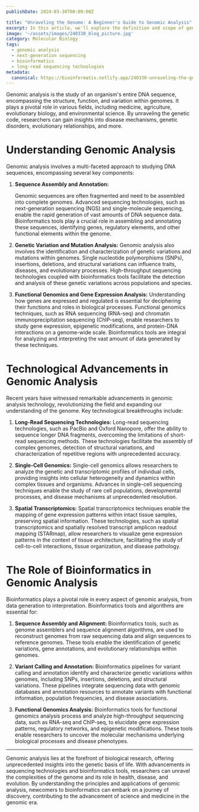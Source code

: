 ```yaml
---
publishDate: 2024-03-30T00:00:00Z

title: "Unraveling the Genome: A Beginner's Guide to Genomic Analysis"
excerpt: In this article, we'll explore the definition and scope of genomic analysis, highlighting the latest technological advancements shaping the field. We'll also uncover the crucial role of bioinformatics in deciphering the complexities of genomic data, empowering newcomers to embark on their journey into the fascinating realm of genomics. 
image: '~/assets/images/240330_blog_picture.jpg'
category: Molecular Biology
tags:
  - genomic analysis
  - next-generation sequencing
  - bioinformatics
  - long-read sequencing technologies
metadata:
  canonical: https://bioinformatix.netlify.app/240330-unraveling-the-genome
---
```


Genomic analysis is the study of an organism's entire DNA sequence, encompassing the structure, function, and variation within genomes. It plays a pivotal role in various fields, including medicine, agriculture, evolutionary biology, and environmental science. By unraveling the genetic code, researchers can gain insights into disease mechanisms, genetic disorders, evolutionary relationships, and more.

# Understanding Genomic Analysis

Genomic analysis involves a multi-faceted approach to studying DNA sequences, encompassing several key components:

1. **Sequence Assembly and Annotation:**

   Genomic sequences are often fragmented and need to be assembled into complete genomes. Advanced sequencing technologies, such as next-generation sequencing (NGS) and single-molecule sequencing, enable the rapid generation of vast amounts of DNA sequence data. Bioinformatics tools play a crucial role in assembling and annotating these sequences, identifying genes, regulatory elements, and other functional elements within the genome.

2. **Genetic Variation and Mutation Analysis:**
   Genomic analysis also involves the identification and characterization of genetic variations and mutations within genomes. Single nucleotide polymorphisms (SNPs), insertions, deletions, and structural variations can influence traits, diseases, and evolutionary processes. High-throughput sequencing technologies coupled with bioinformatics tools facilitate the detection and analysis of these genetic variations across populations and species.

3. **Functional Genomics and Gene Expression Analysis:**
   Understanding how genes are expressed and regulated is essential for deciphering their functions and roles in biological processes. Functional genomics techniques, such as RNA sequencing (RNA-seq) and chromatin immunoprecipitation sequencing (ChIP-seq), enable researchers to study gene expression, epigenetic modifications, and protein-DNA interactions on a genome-wide scale. Bioinformatics tools are integral for analyzing and interpreting the vast amount of data generated by these techniques.

# Technological Advancements in Genomic Analysis

Recent years have witnessed remarkable advancements in genomic analysis technology, revolutionizing the field and expanding our understanding of the genome. Key technological breakthroughs include:

1. **Long-Read Sequencing Technologies:**
   Long-read sequencing technologies, such as PacBio and Oxford Nanopore, offer the ability to sequence longer DNA fragments, overcoming the limitations of short-read sequencing methods. These technologies facilitate the assembly of complex genomes, detection of structural variations, and characterization of repetitive regions with unprecedented accuracy.

2. **Single-Cell Genomics:**
   Single-cell genomics allows researchers to analyze the genetic and transcriptomic profiles of individual cells, providing insights into cellular heterogeneity and dynamics within complex tissues and organisms. Advances in single-cell sequencing techniques enable the study of rare cell populations, developmental processes, and disease mechanisms at unprecedented resolution.

3. **Spatial Transcriptomics:**
   Spatial transcriptomics techniques enable the mapping of gene expression patterns within intact tissue samples, preserving spatial information. These technologies, such as spatial transcriptomics and spatially resolved transcript amplicon readout mapping (STARmap), allow researchers to visualize gene expression patterns in the context of tissue architecture, facilitating the study of cell-to-cell interactions, tissue organization, and disease pathology.

# The Role of Bioinformatics in Genomic Analysis

Bioinformatics plays a pivotal role in every aspect of genomic analysis, from data generation to interpretation. Bioinformatics tools and algorithms are essential for:

1. **Sequence Assembly and Alignment:**
   Bioinformatics tools, such as genome assemblers and sequence alignment algorithms, are used to reconstruct genomes from raw sequencing data and align sequences to reference genomes. These tools enable the identification of genetic variations, gene annotations, and evolutionary relationships within genomes.

2. **Variant Calling and Annotation:**
   Bioinformatics pipelines for variant calling and annotation identify and characterize genetic variations within genomes, including SNPs, insertions, deletions, and structural variations. These pipelines integrate sequencing data with genomic databases and annotation resources to annotate variants with functional information, population frequencies, and disease associations.

3. **Functional Genomics Analysis:**
   Bioinformatics tools for functional genomics analysis process and analyze high-throughput sequencing data, such as RNA-seq and ChIP-seq, to elucidate gene expression patterns, regulatory networks, and epigenetic modifications. These tools enable researchers to uncover the molecular mechanisms underlying biological processes and disease phenotypes.

***

Genomic analysis lies at the forefront of biological research, offering unprecedented insights into the genetic basis of life. With advancements in sequencing technologies and bioinformatics tools, researchers can unravel the complexities of the genome and its role in health, disease, and evolution. By understanding the principles and applications of genomic analysis, newcomers to bioinformatics can embark on a journey of discovery, contributing to the advancement of science and medicine in the genomic era.

